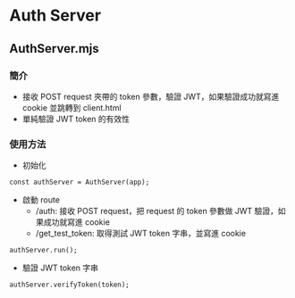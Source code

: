 # Auth Server
## AuthServer.mjs
### 簡介
* 接收 POST request 夾帶的 token 參數，驗證 JWT，如果驗證成功就寫進 cookie 並跳轉到 client.html
* 單純驗證 JWT token 的有效性

### 使用方法
* 初始化
```
const authServer = AuthServer(app);
```

* 啟動 route
    * /auth: 接收 POST request，把 request 的 token 參數做 JWT 驗證，如果成功就寫進 cookie
    * /get\_test\_token: 取得測試 JWT token 字串，並寫進 cookie
```
authServer.run();
```

* 驗證 JWT token 字串
```
authServer.verifyToken(token);
```
